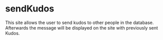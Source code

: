 # sendKudos

This site allows the user to send kudos to other people in the database. Afterwards the message will be displayed on the site with previously sent Kudos.
